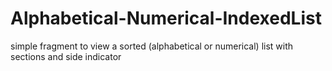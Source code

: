 # Alphabetical-Numerical-IndexedList
simple fragment to view a sorted (alphabetical or numerical) list with sections and side indicator  
